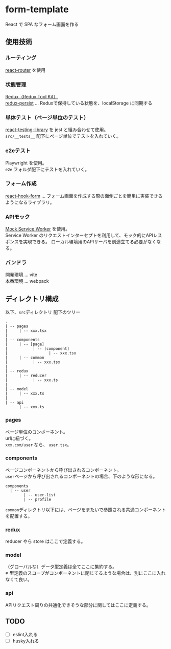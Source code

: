 # form-template
React で SPA なフォーム画面を作る  

## 使用技術
### ルーティング
[react-router](https://reactrouter.com/) を使用  

### 状態管理
[Redux（Redux Tool Kit）](https://redux-toolkit.js.org/introduction/getting-started)  
[redux-persist](https://github.com/rt2zz/redux-persist) ... Reduxで保持している状態を、localStorage に同期する

### 単体テスト（ページ単位のテスト）
[react-testing-library](https://testing-library.com/docs/react-testing-library/intro/) を jest と組み合わせて使用。  
```src/__tests__``` 配下にページ単位でテストを入れていく。  

### e2eテスト
Playwright を使用。  
```e2e``` フォルダ配下にテストを入れていく。  

### フォーム作成
[react-hook-form](https://react-hook-form.com/jp/) ... フォーム画面を作成する際の面倒ごとを簡単に実装できるようになるライブラリ。  

### APIモック
[Mock Service Worker](https://mswjs.io/) を使用。  
Service Worker のリクエストインターセプトを利用して、モック的にAPIレスポンスを実現できる。
ローカル環境用のAPIサーバを別途立てる必要がなくなる。

### バンドラ
開発環境 ... vite  
本番環境 ... webpack  

## ディレクトリ構成

以下、```src```ディレクトリ 配下のツリー
```
.
| -- pages
|     | -- xxx.tsx
|
| -- components
|     | -- [page]
|           | -- [component]
|                  | -- xxx.tsx
|     | -- common
|           | -- xxx.tsx
|
| -- redux
|     | -- reducer
|           | -- xxx.ts
|
| -- model
|     | -- xxx.ts
|
| -- api
      | -- xxx.ts
```

### pages
ページ単位のコンポーネント。  
urlに紐づく。  
```xxx.com/user``` なら、 ```user.tsx```。

### components
ページコンポーネントから呼び出されるコンポーネント。  
```user```ページから呼び出されるコンポーネントの場合、下のような形になる。  
```
components
  | -- user
        | -- user-list
        | -- profile
```

```common```ディレクトリ以下には、ページをまたいで参照される共通コンポーネントを配置する。

### redux
reducer やら store はここで定義する。  

### model
（グローバルな）データ型定義は全てここに集約する。  
※ 型定義のスコープがコンポーネントに閉じてるような場合は、別にここに入れなくて良い。

### api
APIリクエスト周りの共通化できそうな部分に関してはここに定義する。

## TODO

- [ ] eslint入れる
- [ ] husky入れる